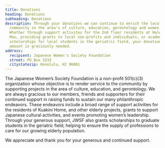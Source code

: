 ```yaml
---
title: Donations
heading: Donations
subheading: Donations
description: Through your donations we can continue to enrich the local
  community in the area's of culture, education, gerontology and women's issues.
  Whether through support activites for the 2nd floor residents at Hale Pulama
  Mau, providing grants to local non-profits and individuals, or academic
  scholarships for local students in the geriatric field, your donation of any
  amount is graciously needed.
address:
  recipient: Japanese Women's Society Foundation
  street: PO Box 3233
  citystatezip: Honolulu, HI 96801
---
```

The Japanese Women’s Society Foundation is a non-profit 501(c)(3) organization whose objective is to render service to the community by supporting projects in the area of culture, education, and gerontology. We are always gracious to our members, friends and supporters for their continued support in raising funds to sustain our many philanthropic endeavors. These endeavors include a broad range of support activities for the residents of Kuakini Home, and other elderly projects, grants to support Japanese cultural activities, and events promoting women’s leadership. Through your generous support, JWSF also grants scholarships to graduate students in the geriatric field; helping to ensure the supply of professions to care for our growing elderly population.

We appreciate and thank you for your generous and continued support. 